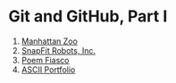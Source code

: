 # Git and GitHub, Part I

1. [Manhattan Zoo](manhattan-zoo)
1. [SnapFit Robots, Inc.](snapfit-robots)
1. [Poem Fiasco](poem-fiasco)
1. [ASCII Portfolio](ascii-portfolio)
